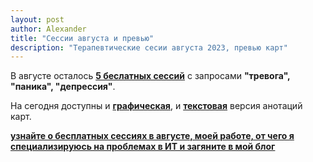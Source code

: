 ```yaml
---
layout: post
author: Alexander
title: "Сессии августа и превью" 
description: "Терапевтические сесии августа 2023, превью карт"
---
```

В августе осталось **[5 беслатных сессий](https://bit.ly/3pIBSry)** с запросами **"тревога", "паника", "депрессия"**.

На сегодня доступны и **[графическая](/icards/)**, и **[текстовая](/_cards/)** версия анотаций карт.

**[узнайте о бесплатных сессиях в августе, моей работе, от чего я специализируюсь на проблемах в ИТ и загяните в мой блог](https://bit.ly/m/ivlev)**


